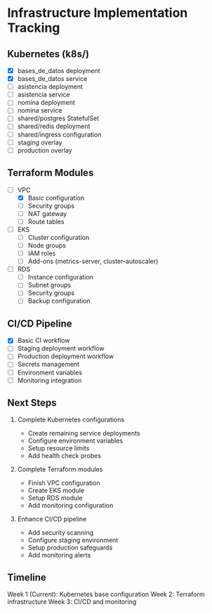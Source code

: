 # Infrastructure Implementation Tracking

## Kubernetes (k8s/)
- [x] bases_de_datos deployment
- [x] bases_de_datos service
- [ ] asistencia deployment
- [ ] asistencia service
- [ ] nomina deployment
- [ ] nomina service
- [ ] shared/postgres StatefulSet
- [ ] shared/redis deployment
- [ ] shared/ingress configuration
- [ ] staging overlay
- [ ] production overlay

## Terraform Modules
- [ ] VPC
  - [x] Basic configuration
  - [ ] Security groups
  - [ ] NAT gateway
  - [ ] Route tables
  
- [ ] EKS
  - [ ] Cluster configuration
  - [ ] Node groups
  - [ ] IAM roles
  - [ ] Add-ons (metrics-server, cluster-autoscaler)
  
- [ ] RDS
  - [ ] Instance configuration
  - [ ] Subnet groups
  - [ ] Security groups
  - [ ] Backup configuration

## CI/CD Pipeline
- [x] Basic CI workflow
- [ ] Staging deployment workflow
- [ ] Production deployment workflow
- [ ] Secrets management
- [ ] Environment variables
- [ ] Monitoring integration

## Next Steps
1. Complete Kubernetes configurations
   - Create remaining service deployments
   - Configure environment variables
   - Setup resource limits
   - Add health check probes

2. Complete Terraform modules
   - Finish VPC configuration
   - Create EKS module
   - Setup RDS module
   - Add monitoring configuration

3. Enhance CI/CD pipeline
   - Add security scanning
   - Configure staging environment
   - Setup production safeguards
   - Add monitoring alerts

## Timeline
Week 1 (Current): Kubernetes base configuration
Week 2: Terraform infrastructure
Week 3: CI/CD and monitoring
